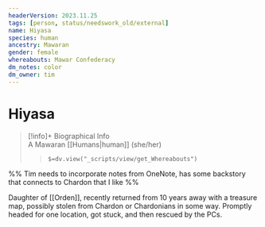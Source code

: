 ```yaml
---
headerVersion: 2023.11.25
tags: [person, status/needswork_old/external]
name: Hiyasa
species: human
ancestry: Mawaran
gender: female
whereabouts: Mawar Confederacy
dm_notes: color
dm_owner: tim
---
```

# Hiyasa
>[!info]+ Biographical Info  
> A Mawaran [[Humans|human]] (she/her)  
>> `$=dv.view("_scripts/view/get_Whereabouts")`

%% Tim needs to incorporate notes from OneNote, has some backstory that connects to Chardon that I like %%

Daughter of [[Orden]], recently returned from 10 years away with a treasure map, possibly stolen from Chardon or Chardonians in some way. Promptly headed for one location, got stuck, and then rescued by the PCs.